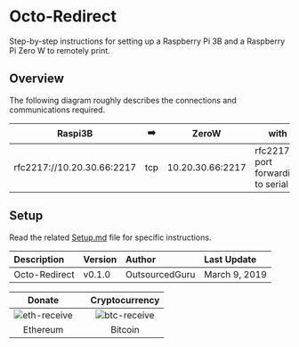 # Octo-Redirect
Step-by-step instructions for setting up a Raspberry Pi 3B and a Raspberry Pi Zero W to remotely print.

## Overview
The following diagram roughly describes the connections and communications required.

| Raspi3B | ➡️ | ZeroW | with | rfc2217_server.py | ➡️ | Mega2560 |
|---|---|---|---|---|---|---|
| rfc2217://10.20.30.66:2217 | tcp | 10.20.30.66:2217 | rfc2217 port forwarding to serial | `/dev/ttyACM0` on microUSB with Type A OTG adapter cable | USB serial cable | Type B connector |

## Setup
Read the related [Setup.md](https://github.com/OutsourcedGuru/Octo-Redirect/blob/master/Setup.md) file for specific instructions.

|Description|Version|Author|Last Update|
|:---|:---|:---|:---|
|Octo-Redirect|v0.1.0|OutsourcedGuru|March 9, 2019|

|Donate||Cryptocurrency|
|:-----:|---|:--------:|
| ![eth-receive](https://user-images.githubusercontent.com/15971213/40564950-932d4d10-601f-11e8-90f0-459f8b32f01c.png) || ![btc-receive](https://user-images.githubusercontent.com/15971213/40564971-a2826002-601f-11e8-8d5e-eeb35ab53300.png) |
|Ethereum||Bitcoin|
